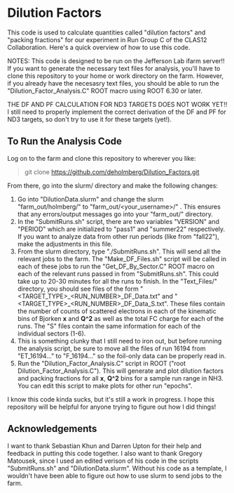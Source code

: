 # Dilution Factors

This code is used to calculate quantities called "dilution factors" and "packing fractions" for our experiment in Run Group C of the CLAS12 Collaboration. Here's a quick overview of how to use this code.

NOTES: This code is designed to be run on the Jefferson Lab ifarm server!! If you want to generate the necessary text files for analysis, you'll have to clone this repository to your home or work directory on the farm. However, if you already have the necesasry text files, you should be able to run the "Dilution_Factor_Analysis.C" ROOT macro using ROOT 6.30 or later.

THE DF AND PF CALCULATION FOR ND3 TARGETS DOES NOT WORK YET!! I still need to properly implement the correct derivation of the DF and PF for ND3 targets, so don't try to use it for these targets (yet!).

## To Run the Analysis Code
Log on to the farm and clone this repository to wherever you like:

> git clone https://github.com/deholmberg/Dilution_Factors.git

From there, go into the slurm/ directory and make the following changes:

1) Go into "DilutionData.slurm" and change the slurm "farm_out/holmberg/" to "farm_out/<your_username>/" . This ensures that any errors/output messages go into your "farm_out/" directory.
2) In the "SubmitRuns.sh" script, there are two variables "VERSION" and "PERIOD" which are initialized to "pass1" and "summer22" respectively. If you want to analyze data from other run periods (like from "fall22"), make the adjustments in this file.
3) From the slurm directory, type "./SubmitRuns.sh". This will send all the relevant jobs to the farm. The "Make_DF_Files.sh" script will be called in each of these jobs to run the "Get_DF_By_Sector.C" ROOT macro on each of the relevant runs passed in from "SubmitRuns.sh". This could take up to 20-30 minutes for all the runs to finish. In the "Text_Files/" directory, you should see files of the form "<TARGET\_TYPE>\_<RUN\_NUMBER>\_DF\_Data.txt" and "<TARGET\_TYPE>\_<RUN\_NUMBER>\_DF\_Data\_S<X>.txt". These files contain the number of counts of scattered electrons in each of the kinematic bins of Bjorken **x** and **Q^2** as well as the total FC charge for each of the runs. The "S<X>" files contain the same information for each of the individual sectors (1-6).
4) This is something clunky that I still need to iron out, but before running the analysis script, be sure to move all the files of run 16194 from "ET_16194..." to "F_16194..." so the foil-only data can be properly read in.
5) Run the "Dilution_Factor_Analysis.C" script in ROOT ("root Dilution\_Factor\_Analysis.C"). This will generate and plot dilution factors and packing fractions for all **x**, **Q^2** bins for a sample run range in NH3. You can edit this script to make plots for other run "epochs".

I know this code kinda sucks, but it's still a work in progress. I hope this repository will be helpful for anyone trying to figure out how I did things!

## Acknowledgements
I want to thank Sebastian Khun and Darren Upton for their help and feedback in putting this code together. I also want to thank Gregory Matousek, since I used an edited verison of his code in the scripts "SubmitRuns.sh" and "DilutionData.slurm". Without his code as a template, I wouldn't have been able to figure out how to use slurm to send jobs to the farm.

